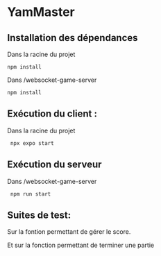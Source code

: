 # YamMaster

## Installation des dépendances
Dans la racine du projet
```
npm install
```

Dans /websocket-game-server
```
npm install
```

## Exécution du client :
Dans la racine du projet
```
 npx expo start      
```
## Exécution du serveur
Dans /websocket-game-server
```
 npm run start
```

## Suites de test:
Sur la fontion permettant de gérer le score.

Et sur la fonction permettant de terminer une partie


